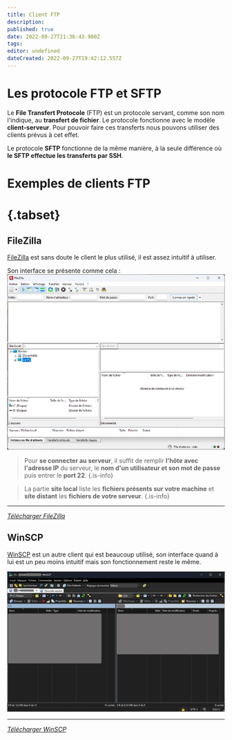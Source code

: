 ```yaml
---
title: Client FTP
description: 
published: true
date: 2022-09-27T21:36:43.980Z
tags: 
editor: undefined
dateCreated: 2022-09-27T19:42:12.557Z
---
```


# Les protocole FTP et SFTP

Le **File Transfert Protocole** (FTP) est un protocole servant, comme son nom l'indique, au **transfert de fichier**. Le protocole fonctionne avec le modèle **client-serveur**. Pour pouvoir faire ces transferts nous pouvons utiliser des clients prévus à cet effet.

Le protocole **SFTP** fonctionne de la même manière, à la seule différence où **le SFTP effectue les transferts par SSH**.


# Exemples de clients FTP
# {.tabset}
## FileZilla

[FileZilla](https://filezilla-project.org/) est sans doute le client le plus utilisé, il est assez intuitif à utiliser.

Son interface se présente comme cela :
![filezilla.png](/img/filezilla.png)

> Pour **se connecter au serveur**, il suffit de remplir **l'hôte avec l'adresse IP** du serveur, le **nom d'un utilisateur et son mot de passe** puis entrer le **port 22**.
{.is-info}

> La partie **site local** liste les **fichiers présents sur votre machine** et **site distant** les **fichiers de votre serveur**.
{.is-info}

---
[*Télécharger FileZilla*](https://filezilla-project.org/)
## WinSCP

[WinSCP](https://winscp.net/eng/index.php) est un autre client qui est beaucoup utilisé, son interface quand à lui est un peu moins intuitif mais son fonctionnement reste le même.

![winscp.png](/img/winscp.png)

---
[*Télécharger WinSCP*](https://winscp.net/eng/index.php)